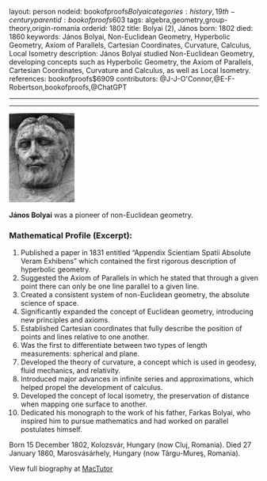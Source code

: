 layout: person
nodeid: bookofproofs$Bolyai
categories: history,19th-century
parentid: bookofproofs$603
tags: algebra,geometry,group-theory,origin-romania
orderid: 1802
title: Bolyai (2), János
born: 1802
died: 1860
keywords: János Bolyai, Non-Euclidean Geometry, Hyperbolic Geometry, Axiom of Parallels, Cartesian Coordinates, Curvature, Calculus, Local Isometry
description: János Bolyai studied Non-Euclidean Geometry, developing concepts such as Hyperbolic Geometry, the Axiom of Parallels, Cartesian Coordinates, Curvature and Calculus, as well as Local Isometry.
references: bookofproofs$6909
contributors: @J-J-O'Connor,@E-F-Robertson,bookofproofs,@ChatGPT

---



---

![Bolyai.jpg](https://github.com/bookofproofs/bookofproofs.github.io/blob/main/_sources/_assets/images/portraits/Bolyai.jpg?raw=true)

**János Bolyai** was a pioneer of non-Euclidean geometry.

### Mathematical Profile (Excerpt):
1. Published a paper in 1831 entitled “Appendix Scientiam Spatii Absolute Veram Exhibens”  which contained the first rigorous description of hyperbolic geometry.
2. Suggested the Axiom of Parallels in which he stated that through a given point there can only be one line parallel to a given line.
3. Created a consistent system of non-Euclidean geometry, the absolute science of space. 
4. Significantly expanded the concept of Euclidean geometry, introducing new principles and axioms. 
5. Established Cartesian coordinates that fully describe the position of points and lines relative to one another. 
6. Was the first to differentiate between two types of length measurements: spherical and plane.
7. Developed the theory of curvature, a concept which is used in geodesy, fluid mechanics, and relativity.
8. Introduced major advances in infinite series and approximations, which helped propel the development of calculus. 
9. Developed the concept of local isometry, the preservation of distance when mapping one surface to another. 
10. Dedicated his monograph to the work of his father, Farkas Bolyai, who inspired him to pursue mathematics and had worked on parallel postulates himself.

Born 15 December 1802, Kolozsvár, Hungary (now Cluj, Romania). Died 27 January 1860, Marosvásárhely, Hungary (now Târgu-Mureş, Romania).

View full biography at [MacTutor](https://mathshistory.st-andrews.ac.uk/Biographies/Bolyai/)
